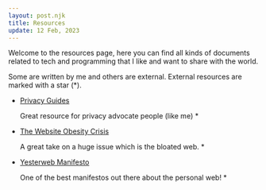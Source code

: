 ```yaml
---
layout: post.njk
title: Resources
update: 12 Feb, 2023
---
```


Welcome to the resources page, here you can find all kinds of documents related to tech and programming that I like and want to share with the world.

Some are written by me and others are external. External resources are marked with a star (\*).

<ul class="link__list">
<li>
<a href="https://www.privacyguides.org/">Privacy Guides</a>
<p>Great resource for privacy advocate people (like me) *</p>
</li>
<li>
<a href="https://idlewords.com/talks/website_obesity.htm">The Website Obesity Crisis</a>
<p>A great take on a huge issue which is the bloated web. *</p>
</li>
<li>
<a href="https://yesterweb.org/manifesto/">Yesterweb Manifesto</a>
<p>One of the best manifestos out there about the personal web! *</p>
</li>
</ul>
